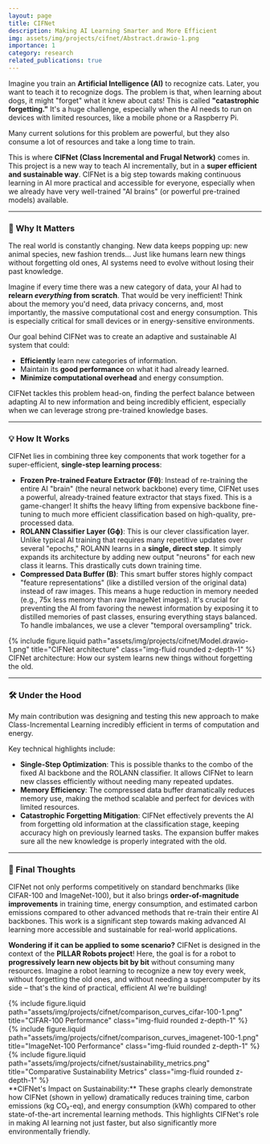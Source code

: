 ```yaml
---
layout: page
title: CIFNet
description: Making AI Learning Smarter and More Efficient
img: assets/img/projects/cifnet/Abstract.drawio-1.png
importance: 1
category: research
related_publications: true
---
```


Imagine you train an **Artificial Intelligence (AI)** to recognize cats. Later, you want to teach it to recognize dogs. The problem is that, when learning about dogs, it might "forget" what it knew about cats! This is called **"catastrophic forgetting."** It's a huge challenge, especially when the AI needs to run on devices with limited resources, like a mobile phone or a Raspberry Pi.

Many current solutions for this problem are powerful, but they also consume a lot of resources and take a long time to train.

This is where **CIFNet (Class Incremental and Frugal Network)** comes in. This project is a new way to teach AI incrementally, but in a **super efficient and sustainable way**. CIFNet is a big step towards making continuous learning in AI more practical and accessible for everyone, especially when we already have very well-trained "AI brains" (or powerful pre-trained models) available.

---

### 🧠 Why It Matters

The real world is constantly changing. New data keeps popping up: new animal species, new fashion trends... Just like humans learn new things without forgetting old ones, AI systems need to evolve without losing their past knowledge.

Imagine if every time there was a new category of data, your AI had to **relearn *everything* from scratch**. That would be very inefficient! Think about the memory you'd need, data privacy concerns, and, most importantly, the massive computational cost and energy consumption. This is especially critical for small devices or in energy-sensitive environments.

Our goal behind CIFNet was to create an adaptive and sustainable AI system that could:
* **Efficiently** learn new categories of information.
* Maintain its **good performance** on what it had already learned.
* **Minimize computational overhead** and energy consumption.

CIFNet tackles this problem head-on, finding the perfect balance between adapting AI to new information and being incredibly efficient, especially when we can leverage strong pre-trained knowledge bases.

---

### 💡 How It Works

CIFNet lies in combining three key components that work together for a super-efficient, **single-step learning process**:

* **Frozen Pre-trained Feature Extractor (Fθ)**: Instead of re-training the entire AI "brain" (the neural network backbone) every time, CIFNet uses a powerful, already-trained feature extractor that stays fixed. This is a game-changer! It shifts the heavy lifting from expensive backbone fine-tuning to much more efficient classification based on high-quality, pre-processed data.
* **ROLANN Classifier Layer (Gϕ)**: This is our clever classification layer. Unlike typical AI training that requires many repetitive updates over several "epochs," ROLANN learns in a **single, direct step**. It simply expands its architecture by adding new output "neurons" for each new class it learns. This drastically cuts down training time.
* **Compressed Data Buffer (B)**: This smart buffer stores highly compact "feature representations" (like a distilled version of the original data) instead of raw images. This means a huge reduction in memory needed (e.g., 75x less memory than raw ImageNet images). It's crucial for preventing the AI from favoring the newest information by exposing it to distilled memories of past classes, ensuring everything stays balanced. To handle imbalances, we use a clever "temporal oversampling" trick.

<div class="row justify-content-sm-center">
  <div class="col-sm-8 mt-3 mt-md-0">
    {% include figure.liquid path="assets/img/projects/cifnet/Model.drawio-1.png" title="CIFNet architecture" class="img-fluid rounded z-depth-1" %}
  </div>
</div>
<div class="caption">
CIFNet architecture: How our system learns new things without forgetting the old.
</div>

---

### 🛠️ Under the Hood

My main contribution was designing and testing this new approach to make Class-Incremental Learning incredibly efficient in terms of computation and energy.

Key technical highlights include:

* **Single-Step Optimization**: This is possible thanks to the combo of the fixed AI backbone and the ROLANN classifier. It allows CIFNet to learn new classes efficiently without needing many repeated updates.
* **Memory Efficiency**: The compressed data buffer dramatically reduces memory use, making the method scalable and perfect for devices with limited resources.
* **Catastrophic Forgetting Mitigation**: CIFNet effectively prevents the AI from forgetting old information at the classification stage, keeping accuracy high on previously learned tasks. The expansion buffer makes sure all the new knowledge is properly integrated with the old.

---

### 🎉 Final Thoughts

CIFNet not only performs competitively on standard benchmarks (like CIFAR-100 and ImageNet-100), but it also brings **order-of-magnitude improvements** in training time, energy consumption, and estimated carbon emissions compared to other advanced methods that re-train their entire AI backbones. This work is a significant step towards making advanced AI learning more accessible and sustainable for real-world applications.

**Wondering if it can be applied to some scenario?** CIFNet is designed in the context of the **PILLAR Robots project**! Here, the goal is for a robot to **progressively learn new objects bit by bit** without consuming many resources. Imagine a robot learning to recognize a new toy every week, without forgetting the old ones, and without needing a supercomputer by its side – that's the kind of practical, efficient AI we're building!

<div class="row justify-content-sm-center">
  <div class="col-sm-8 mt-3 mt-md-0">
    {% include figure.liquid path="assets/img/projects/cifnet/comparison_curves_cifar-100-1.png" title="CIFAR-100 Performance" class="img-fluid rounded z-depth-1" %}
  </div>
</div>

<div class="row justify-content-sm-center">
  <div class="col-sm-8 mt-3 mt-md-0">
    {% include figure.liquid path="assets/img/projects/cifnet/comparison_curves_imagenet-100-1.png" title="ImageNet-100 Performance" class="img-fluid rounded z-depth-1" %}
  </div>
</div>



<div class="row justify-content-sm-center">
  <div class="col-sm-8 mt-3 mt-md-0">
    {% include figure.liquid path="assets/img/projects/cifnet/sustainability_metrics.png" title="Comparative Sustainability Metrics" class="img-fluid rounded z-depth-1" %}
  </div>
</div>
<div class="caption">
**CIFNet's Impact on Sustainability:** These graphs clearly demonstrate how CIFNet (shown in yellow) dramatically reduces training time, carbon emissions (kg CO₂-eq), and energy consumption (kWh) compared to other state-of-the-art incremental learning methods. This highlights CIFNet's role in making AI learning not just faster, but also significantly more environmentally friendly.
</div>